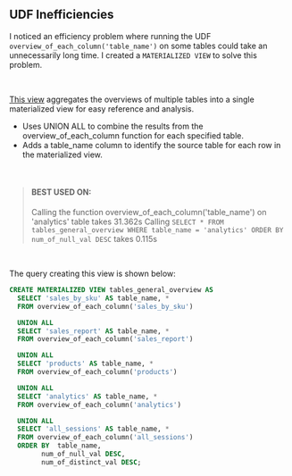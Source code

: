 ## UDF Inefficiencies
I noticed an efficiency problem where running the UDF `overview_of_each_column('table_name')` on some tables could take an unnecessarily long time. I created a `MATERIALIZED VIEW` to solve this problem.

<br>

[This view](../tables_analysis/overview_of_each_column/_tables_general_overview.csv) aggregates the overviews of multiple tables into a single materialized view for easy reference and analysis.
  - Uses UNION ALL to combine the results from the overview_of_each_column function for each specified table.
  - Adds a table_name column to identify the source table for each row in the materialized view.

<br>

  > #### BEST USED ON:
  > Calling the function overview_of_each_column('table_name') on 'analytics' table takes 31.362s
  > Calling `SELECT * FROM tables_general_overview WHERE table_name = 'analytics' ORDER BY num_of_null_val DESC` takes 0.115s

<br>

The query creating this view is shown below:
```sql
CREATE MATERIALIZED VIEW tables_general_overview AS
  SELECT 'sales_by_sku' AS table_name, *
  FROM overview_of_each_column('sales_by_sku') 	

  UNION ALL
  SELECT 'sales_report' AS table_name, * 
  FROM overview_of_each_column('sales_report') 	

  UNION ALL
  SELECT 'products' AS table_name, * 
  FROM overview_of_each_column('products')	

  UNION ALL
  SELECT 'analytics' AS table_name, * 
  FROM overview_of_each_column('analytics')	

  UNION ALL
  SELECT 'all_sessions' AS table_name, * 
  FROM overview_of_each_column('all_sessions')
  ORDER BY	table_name,
        num_of_null_val DESC,
        num_of_distinct_val DESC;
```